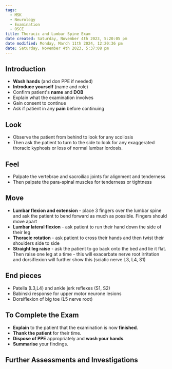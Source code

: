 ```yaml
---
tags:
  - MSK
  - Neurology
  - Examination
  - OSCE
title: Thoracic and Lumbar Spine Exam
date created: Saturday, November 4th 2023, 5:20:05 pm
date modified: Monday, March 11th 2024, 12:20:36 pm
date: Saturday, November 4th 2023, 5:37:08 pm
---
```


## Introduction

- **Wash hands** (and don PPE if needed)
- **Introduce yourself** (name and role)
- Confirm patient's **name** and **DOB**
- Explain what the examination involves
- Gain consent to continue
- Ask if patient in any **pain** before continuing

## Look

- Observe the patient from behind to look for any scoliosis
- Then ask the patient to turn to the side to look for any exaggerated thoracic kyphosis or loss of normal lumbar lordosis.

## Feel

- Palpate the vertebrae and sacroiliac joints for alignment and tenderness
- Then palpate the para-spinal muscles for tenderness or tightness

## Move

- **Lumbar flexion and extension** - place 3 fingers over the lumbar spine and ask the patient to bend forward as much as possible. Fingers should move apart
- **Lumbar lateral flexion** - ask patient to run their hand down the side of their leg 
- **Thoracic rotation** - ask patient to cross their hands and then twist their shoulders side to side
- **Straight leg raise** - ask the patient to go back onto the bed and lie it flat. Then raise one leg at a time - this will exacerbate nerve root irritation and dorsiflexion will further show this (sciatic nerve L3, L4, S1)

## End pieces

- Patella (L3,L4) and ankle jerk reflexes (S1, S2)
- Babinski response for upper motor neurone lesions
- Dorsiflexion of big toe (L5 nerve root)


## To Complete the Exam

- **Explain** to the patient that the examination is now **finished**.
- **Thank the patient** for their time.
- **Dispose of PPE** appropriately and **wash your hands**.
- **Summarise** your findings.

## Further Assessments and Investigations
